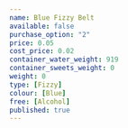 ```yaml
---
name: Blue Fizzy Belt
available: false
purchase_option: "2"
price: 0.05
cost_price: 0.02
container_water_weight: 919
container_sweets_weight: 0
weight: 0
type: [Fizzy]
colour: [Blue]
free: [Alcohol]
published: true
---
```

